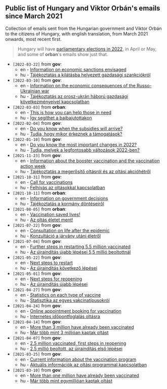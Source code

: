 ## Public list of Hungary and Viktor Orbán's emails since March 2021
Collection of emails sent from the Hungarian government and Viktor Orbán to the citizens of Hungary, with english translation, from March 2021 onwards, most recent first.

> Hungary will have [parliamentary elections in 2022](https://en.wikipedia.org/wiki/2022_Hungarian_parliamentary_election), in April or May, and some of **orban**'s emails show just that.

* `[2022-03-22]` from **gov**:
  * en - [Information on economic sanctions envisaged](en/2022-03-22.md)
  * hu - [Tájékoztatás a kilátásba helyezett gazdasági szankciókról](hu/2022-03-22.md)
* `[2022-03-10]` from **gov**:
  * en - [Information on the economic consequences of the Russo-Ukrainian war](en/2022-03-10.md)       
  * hu - [Tájékoztatás az orosz-ukrán háború gazdasági következményeivel kapcsolatban](hu/2022-03-10.md)
* `[2022-03-03]` from **orban**:
  * en - [This is how you can help those in 
need](en/2022-03-03.md)
  * hu - [Így segíthet a bajbajutottakon](hu/2022-03-03.md)
* `[2022-02-04]` from **gov**:
  * en - [Do you know when the subsidies will arrive?](en/2022-02-04.md)
  * hu - [Tudja, hogy mikor érkeznek a támogatások?](hu/2022-02-04.md)
* `[2022-01-10]` from **gov**:
  * en - [Do you know the most important changes in 2022?](en/2022-01-10.md)
  * hu - [Tudja, melyek a legfontosabb változások 2022-ben?](hu/2022-01-10.md)
* `[2021-11-23]` from **gov**:
  * en - [Information about the booster vaccination and the vaccination action week](en/2021-11-23.md)
  * hu - [Tájékoztatás a megerősítő oltásról és az oltási akcióhétről](hu/2021-11-23.md)
* `[2021-10-31]` from **gov**:
  * en - [Call for vaccinations](en/2021-10-31.md)
  * hu - [Felhívás az oltásokkal kapcsolatban](hu/2021-10-31.md) 
* `[2021-10-11]` from **orban**:
  * en - [Information on government decisions](en/2021-10-11.md)        
  * hu - [Tájékoztatás a kormány döntéseiről](hu/2021-10-11.md)
* `[2021-08-05]` from **orban**:
  * en - [Vaccination saved lives!](en/2021-08-05.md)
  * hu - [Az oltás életet ment!](hu/2021-08-05.md)
* `[2021-07-22]` from **gov**:
  * en - [Consultation on life after the epidemic](en/2021-07-22.md)    
  * hu - [Konzultáció a járvány utáni életről](hu/2021-07-22.md) 
* `[2021-07-04]` from **gov**:
  * en - [Further steps in restarting 5.5 million vaccinated](en/2021-07-04.md)
  * hu - [Az újraindítás újabb lépései 5,5 millió beoltottnál](hu/2021-07-04.md)
* `[2021-05-22]` from **gov**:
  * en - [Next steps to restart](en/2021-05-22.md)
  * hu - [Az újraindítás következő lépései](hu/2021-05-22.md)
* `[2021-05-01]` from **gov**:
  * en - [Next steps for reopening](en/2021-05-01.md)
  * hu - [Az újraindítás újabb lépései](hu/2021-05-01.md)
* `[2021-04-27]` from **gov**:
  * en - [Statistics on each type of vaccine](en/2021-04-27.md)
  * hu - [Statisztika az egyes vakcinatípusokról](hu/2021-04-27.md)
* `[2021-04-24]` from **gov**:
  * en - [Online appointment booking for vaccination](en/2021-04-24.md) 
  * hu - [Internetes időpontfoglalás oltásra](hu/2021-04-24.md)
* `[2021-04-14]` from **gov**: 
  * en - [More than 3 million have already been vaccinated](en/2021-04-14.md)
  * hu - [Már több mint 3 millióan kaptak oltást](hu/2021-04-14.md)
* `[2021-04-07]` from **gov**: 
  * en - [2.5 million vaccinated, first steps in reopening](en/2021-04-07.md)
  * hu - [2,5 millió beoltott, az újraindítás első lépései](hu/2021-04-07.md)
* `[2021-03-25]` from **gov**: 
  * en - [Current information about the vaccination program](en/2021-03-25.md)
  * hu - [Aktuális információk az oltási programmal kapcsolatban](hu/2021-03-25.md)
* `[2021-03-10]` from **gov**: 
  * en - [More than one million have already been vaccinated](en/2021-03-10.md)
  * hu - [Már több mint egymillióan kaptak oltást](hu/2021-03-10.md)


